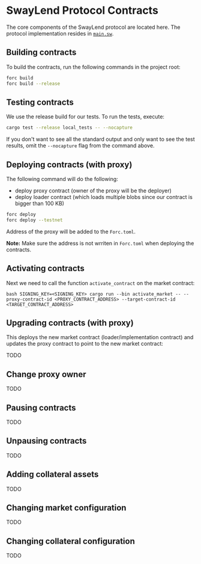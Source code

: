 # SwayLend Protocol Contracts

The core components of the SwayLend protocol are located here. The protocol implementation resides in [`main.sw`](src/main.sw).

## Building contracts

To build the contracts, run the following commands in the project root:

```bash
forc build
forc build --release
```

## Testing contracts

We use the release build for our tests. To run the tests, execute:

```bash
cargo test --release local_tests -- --nocapture
```

If you don't want to see all the standard output and only want to see the test results, omit the `--nocapture` flag from the command above.

## Deploying contracts (with proxy)

The following command will do the following:

- deploy proxy contract (owner of the proxy will be the deployer)
- deploy loader contract (which loads multiple blobs since our contract is bigger than 100 KB)

```bash
forc deploy 
forc deploy --testnet
```

Address of the proxy will be added to the ``Forc.toml``.

**Note:** Make sure the address is not wrriten in ``Forc.toml`` when deploying the contracts.

## Activating contracts

Next we need to call the function ``activate_contract`` on the market contract:

``bash
SIGNING_KEY=<SIGNING_KEY> cargo run --bin activate_market -- --proxy-contract-id <PROXY_CONTRACT_ADDRESS> --target-contract-id <TARGET_CONTRACT_ADDRESS>
``

## Upgrading contracts (with proxy)

This deploys the new market contract (loader/implementation contract) and updates the proxy contract to point to the new market contract:

TODO

## Change proxy owner

TODO

## Pausing contracts

TODO

## Unpausing contracts

TODO

## Adding collateral assets

TODO

## Changing market configuration

TODO

## Changing collateral configuration

TODO
